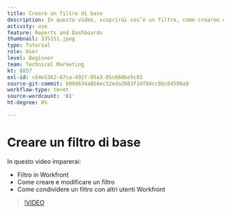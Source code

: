 ```yaml
---
title: Creare un filtro di base
description: In questo video, scoprirai cos’è un filtro, come crearne uno e come condividerlo con altri utenti in [!DNL  Workfront].
activity: use
feature: Reports and Dashboards
thumbnail: 335151.jpeg
type: Tutorial
role: User
level: Beginner
team: Technical Marketing
kt: 8857
exl-id: c64e5362-67ca-492f-95a3-05c660be5c03
source-git-commit: b09d634a8b4ec32eda2663f1df04cc8bc04596a9
workflow-type: tm+mt
source-wordcount: '61'
ht-degree: 0%

---
```


# Creare un filtro di base

In questo video imparerai:

* Filtro in Workfront
* Come creare e modificare un filtro
* Come condividere un filtro con altri utenti Workfront

>[!VIDEO](https://video.tv.adobe.com/v/335151/?quality=12)

